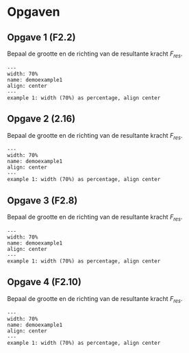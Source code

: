 # Opgaven

## Opgave 1 (F2.2)
Bepaal de grootte en de richting van de resultante kracht $F_{res}$.

```{figure} ../figures/F2.2.jpg
---
width: 70%
name: demoexample1
align: center
---
example 1: width (70%) as percentage, align center
```

## Opgave 2 (2.16)
Bepaal de grootte en de richting van de resultante kracht $F_{res}$.

```{figure} ../figures/2.15.jpg
---
width: 70%
name: demoexample1
align: center
---
example 1: width (70%) as percentage, align center
```

## Opgave 3 (F2.8)
Bepaal de grootte en de richting van de resultante kracht $F_{res}$.

```{figure} ../figures/F2.8.jpg
---
width: 70%
name: demoexample1
align: center
---
example 1: width (70%) as percentage, align center
```

## Opgave 4 (F2.10)
Bepaal de grootte en de richting van de resultante kracht $F_{res}$.

```{figure} ../figures/F2.10.jpg
---
width: 70%
name: demoexample1
align: center
---
example 1: width (70%) as percentage, align center
```

